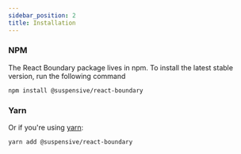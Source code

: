 ```yaml
---
sidebar_position: 2
title: Installation
---
```


### NPM

The React Boundary package lives in npm. To install the latest stable version, run the following command

```shell
npm install @suspensive/react-boundary
```

### Yarn

Or if you're using <a href="https://classic.yarnpkg.com/en/docs/install/" target="_blank">yarn</a>:

```shell
yarn add @suspensive/react-boundary
```
